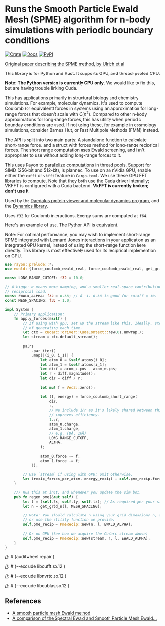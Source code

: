 # Runs the Smooth Particle Ewald Mesh (SPME) algorithm for n-body simulations with periodic boundary conditions

[![Crate](https://img.shields.io/crates/v/ewald.svg)](https://crates.io/crates/ewald)
[![Docs](https://docs.rs/ewald/badge.svg)](https://docs.rs/ewald)
[![PyPI](https://img.shields.io/pypi/v/ewald.svg)](https://pypi.org/project/ewald)

[//]: # ([![DOI]&#40;https://zenodo.org/badge/DOI/10.5281/zenodo.15616833.svg&#41;]&#40;https://doi.org/10.5281/zenodo.15616833&#41;)

[Original paper describing the SPME method, by Ulrich et al](https://biomolmd.org/mw/images/e/e0/Spme.pdf)

This library is for Python and Rust. It supports GPU, and thread-pooled CPU.

**Note: The Python version is currently CPU only**. We would like to fix this, but are having trouble
linking Cuda.

This has applications primarily in structural biology and chemistry simulations. For example, molecular dynamics.
It's used to compute Coulomb (or equivalent) forces in systems using an approximation for long-range forces that
doesn't scale with $O(n^2)$. 
Compared to other n-body approximations for long-range forces, this has utility when periodic bounday conditions are used.
If not using these, for example in cosmology simulations, consider Barnes Hut, or Fast Multipole Methods (FMM)
instead.

The API is split into two main parts: A standalone function to calculate short-range force, and 
a struct with forces method for long-range reciprical forces. The short range computation uses Ewald screening,
and isn't appropriate to use without adding long-range forces to it.

This uses Rayon to parallelize computations in thread pools. Support for SIMD (256-bit and 512-bit), is planned. To use on an nVidia GPU, enable 
either the `cufft` or `vkfft`  feature in `Cargo.toml`. We use these GPU FFT libraries to compute. Note that they both
use the Cuda driver internally; VKFFT is configured with a Cuda backend. **VkFFT is currently broken; don't use it**.

Used by the [Daedalus protein viewer and molecular dynamics program](https://github.com/david-oconnor/daedalus), and
the [Dynamics library](https://github.com/david-oconnor/dynamics).

Uses `f32` for Coulomb interactions. Energy sums are computed as `f64`.

Here's an example of use. The Python API is equivalent.

Note: For optimal performance, you may wish to implement short-range SPME integrated with Lennard Jones interactions
in your application as an integrated GPU kernel, instead of using the short-range function here directly. This
library is most effectively used for its reciprical implemention on GPU.

```rust
use rayon::prelude::*;
use ewald::{force_coulomb_ewald_real, force_coulomb_ewald_real, get_grid_n};

const LONG_RANGE_CUTOFF: f32 = 10.0;

// A bigger α means more damping, and a smaller real-space contribution. (Cheaper real), but larger
// reciprocal load.
const EWALD_ALPHA: f32 = 0.35; // Å^-1. 0.35 is good for cutoff = 10.
const MESH_SPACING: f32 = 1.0;

impl System {
    // Primary application:
    fn apply_forces(&self) {
        // If using with gpu, set up the stream like this. Ideally, store it somewhere instead
        // of generating each time.
        let ctx = cudarc::driver::CudaContext::new(0).unwrap();
        let stream = ctx.default_stream();
        
        pairs
            .par_iter()
            .map(|(i_0, i_1)| {
                let atom_0 = &self.atoms[i_0];
                let atom_1 = &self.atoms[i_1];
                let diff = atom_1.pos - atom_0.pos;
                let r = diff.magnitude();
                let dir = diff / r;
    
                let mut f = Vec3::zero();
    
                let (f, energy) = force_coulomb_short_range(
                    dir,
                    r,
                    // We include 1/r as it's likely shared between this and Lennard Jones;
                    // improves efficiency.
                    1./r,
                    atom_0.charge,
                    atom_1.charge,
                    // e.g. (8Å, 10Å)
                    LONG_RANGE_CUTOFF,
                    ALPHA,
                );
    
                atom_0.force += f;
                atom_1.force -= f;
            });

        // Use `stream` if using with GPU; omit otherwise.
        let (recip_forces_per_atom, energy_recip) = self.pme_recip.forces(&stream, &atom_posits, &[atom_charges]);
    }

    /// Run this at init, and whenever you update the sim box.
    pub fn regen_pme(&mut self) {
        let l = (self.lx, self.ly, self.lz); // As required per your simulation.
        let n = get_grid_n(l, MESH_SPACING);
        
        // Note: You should calculate n using your grid dimensions n, and an appropriate mesh spacing, 
        // or use the utility function we provide.
        self.pme_recip = PmeRecip::new(n, l, EWALD_ALPHA);
        
        // Or on GPU (See how we acquire the Cudarc stream above)
        self.pme_recip = PmeRecip::new(stream, n, l, EWALD_ALPHA);
    }
}
```


[//]: # (### Note: Try this to reduce linux wheel size with cuda:)

[//]: # (maturin build --release --strip)

[//]: # ()
[//]: # (auditwheel repair \)

[//]: # (--exclude libcufft.so.12 \)

[//]: # (--exclude libnvrtc.so.12 \)

[//]: # (--exclude libcublas.so.12 \)

[//]: # (target/ &#40;etc&#41;)



## References

 - [A smooth particle mesh Ewald method](https://biomolmd.org/mw/images/e/e0/Spme.pdf)
 - [A comparison of the Spectral Ewald and Smooth Particle Mesh Ewald...](https://arxiv.org/pdf/1712.04718)